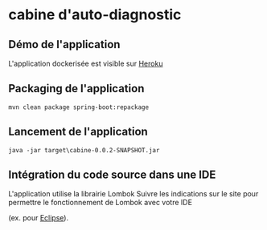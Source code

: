# cabine d'auto-diagnostic

## Démo de l'application
L'application dockerisée est visible sur [Heroku](https://cabautodiag-spring-boot-docker.herokuapp.com/)

## Packaging de l'application
	mvn clean package spring-boot:repackage

## Lancement de l'application
	java -jar target\cabine-0.0.2-SNAPSHOT.jar

## Intégration du code source dans une IDE
L'application utilise la librairie Lombok
Suivre les indications sur le site pour permettre le fonctionnement de Lombok avec votre IDE

(ex. pour [Eclipse](https://projectlombok.org/setup/eclipse)).
